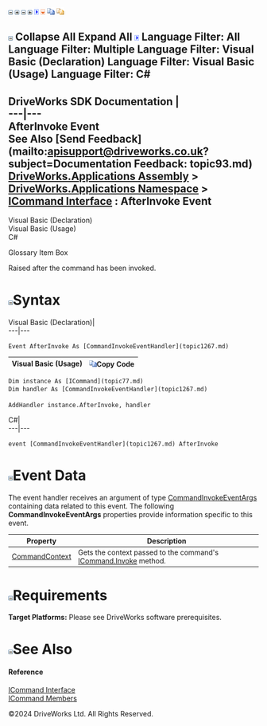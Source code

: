 ![](dotnetimages/collapse.gif) ![](dotnetimages/expand.gif) ![](dotnetimages/collapse.gif) ![](dotnetimages/expand.gif) ![](dotnetimages/drpdown.gif) ![](dotnetimages/drpdown_orange.gif) ![](dotnetimages/copycode.gif) ![](dotnetimages/copycodeHighlight.gif)

![](dotnetimages/collapse.gif) Collapse All Expand All ![](dotnetimages/drpdown.gif) Language Filter: All  Language Filter: Multiple  Language Filter: Visual Basic (Declaration) Language Filter: Visual Basic (Usage) Language Filter: C#  
---  
DriveWorks SDK Documentation  |   
---|---  
AfterInvoke Event   
See Also [Send Feedback](mailto:apisupport@driveworks.co.uk?subject=Documentation Feedback: topic93.md)  
[DriveWorks.Applications Assembly](topic13.md) > [DriveWorks.Applications Namespace](topic16.md) > [ICommand Interface](topic77.md) : AfterInvoke Event  
---  
  
Visual Basic (Declaration)    
Visual Basic (Usage)    
C# 

Glossary Item Box

Raised after the command has been invoked. 

# ![](dotnetimages/collapse.gif)Syntax

Visual Basic (Declaration)|   
---|---  
      
    
    Event AfterInvoke As [CommandInvokeEventHandler](topic1267.md)  
  
Visual Basic (Usage)| ![](dotnetimages/copycode.gif)Copy Code  
---|---  
      
    
    Dim instance As [ICommand](topic77.md)
    Dim handler As [CommandInvokeEventHandler](topic1267.md)
     
    AddHandler instance.AfterInvoke, handler  
  
C#|   
---|---  
      
    
    event [CommandInvokeEventHandler](topic1267.md) AfterInvoke  
  
# ![](dotnetimages/collapse.gif)Event Data

The event handler receives an argument of type [CommandInvokeEventArgs](topic691.md) containing data related to this event. The following **CommandInvokeEventArgs** properties provide information specific to this event.

Property| Description  
---|---  
[CommandContext](topic698.md)| Gets the context passed to the command's [ICommand.Invoke](topic84.md) method.   
  
# ![](dotnetimages/collapse.gif)Requirements

**Target Platforms:** Please see DriveWorks software prerequisites.

# ![](dotnetimages/collapse.gif)See Also

#### Reference

[ICommand Interface](topic77.md)   
[ICommand Members](topic78.md)

©2024 DriveWorks Ltd. All Rights Reserved.
